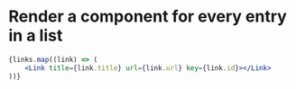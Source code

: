 # Render a component for every entry in a list
```jsx
{links.map((link) => (
	<Link title={link.title} url={link.url} key={link.id}></Link>
))}
```
